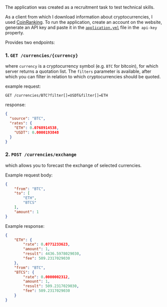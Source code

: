 The application was created as a recruitment task to test technical skills.

As a client from which I download information about cryptocurrencies, I used [CoinRanking](https://developers.coinranking.com/api).
To run the application, create an account on the website, generate an API key and paste it in the [`application.yml`](https://github.com/DuDiiC/crypto-exchange-task/blob/master/src/main/resources/application.yml) file in the` api-key` property.

Provides two endpoints:

### 1. `GET /currencies/{currency}`

where `currency` is a cryptocurrency symbol (e.g. `BTC` for bitcoin), for which server returns a quotation list.
The `filters` parameter is available, after which you can filter in relation to which cryptocurrencies should be quoted.

example request:

    GET /currencies/BTC?filter[]=USDT&filter[]=ETH

response:

```json
{
  "source": "BTC",
  "rates": {
    "ETH": 0.0768914538,
    "USDT": 0.0000193848
  }
}
```

### 2. `POST /currencies/exchange`

which allows you to forecast the exchange of selected currencies.

Example request body:

```json
{
    "from": "BTC",
    "to": [
        "ETH",
        "BTCS"
    ],
    "amount": 1
}
```

Example response:

```json
{
    "ETH": {
        "rate": 0.0771233623,
        "amount": 1,
        "result": 4436.5978029030,
        "fee": 509.2317029030
    },
    "from": "BTC",
    "BTCS": {
        "rate": 0.0000002312,
        "amount": 1,
        "result": 509.2317029030,
        "fee": 509.2317029030
    }
}
```

